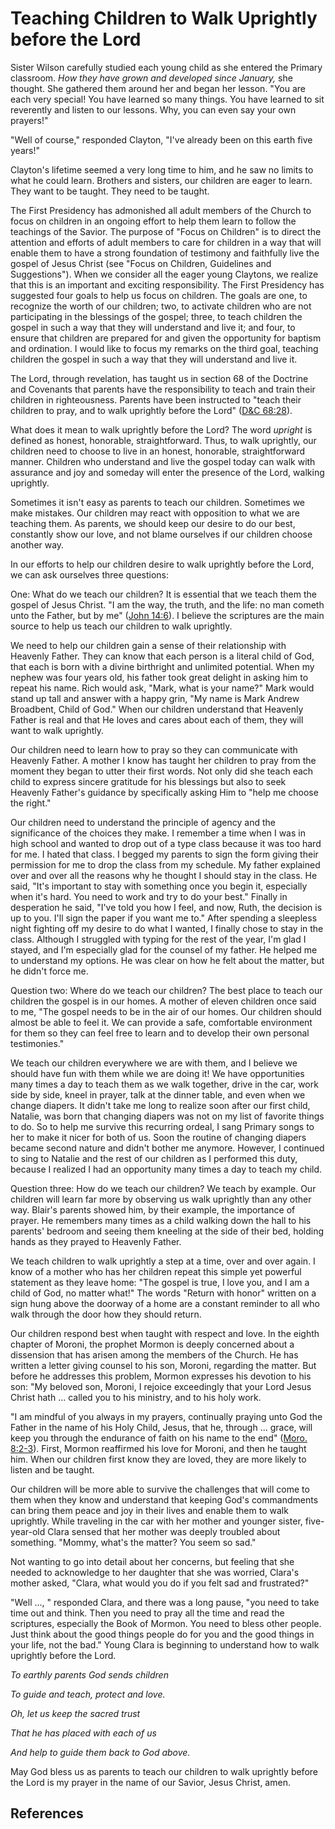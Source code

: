 # Teaching Children to Walk Uprightly before the Lord

Sister Wilson carefully studied each young child as she entered the Primary
classroom. _How they have grown and developed since January,_ she thought. She
gathered them around her and began her lesson. "You are each very special! You
have learned so many things. You have learned to sit reverently and listen to
our lessons. Why, you can even say your own prayers!"

"Well of course," responded Clayton, "I've already been on this earth five
years!"

Clayton's lifetime seemed a very long time to him, and he saw no limits to
what he could learn. Brothers and sisters, our children are eager to learn.
They want to be taught. They need to be taught.

The First Presidency has admonished all adult members of the Church to focus
on children in an ongoing effort to help them learn to follow the teachings of
the Savior. The purpose of "Focus on Children" is to direct the attention and
efforts of adult members to care for children in a way that will enable them
to have a strong foundation of testimony and faithfully live the gospel of
Jesus Christ (see "Focus on Children, Guidelines and Suggestions"). When we
consider all the eager young Claytons, we realize that this is an important
and exciting responsibility. The First Presidency has suggested four goals to
help us focus on children. The goals are one, to recognize the worth of our
children; two, to activate children who are not participating in the blessings
of the gospel; three, to teach children the gospel in such a way that they
will understand and live it; and four, to ensure that children are prepared
for and given the opportunity for baptism and ordination. I would like to
focus my remarks on the third goal, teaching children the gospel in such a way
that they will understand and live it.

The Lord, through revelation, has taught us in section 68 of the Doctrine and
Covenants that parents have the responsibility to teach and train their
children in righteousness. Parents have been instructed to "teach their
children to pray, and to walk uprightly before the Lord" ([D&amp;C
68:28](/scriptures/dc-testament/dc/68.28?lang=eng#27)).

What does it mean to walk uprightly before the Lord? The word _upright_ is
defined as honest, honorable, straightforward. Thus, to walk uprightly, our
children need to choose to live in an honest, honorable, straightforward
manner. Children who understand and live the gospel today can walk with
assurance and joy and someday will enter the presence of the Lord, walking
uprightly.

Sometimes it isn't easy as parents to teach our children. Sometimes we make
mistakes. Our children may react with opposition to what we are teaching them.
As parents, we should keep our desire to do our best, constantly show our
love, and not blame ourselves if our children choose another way.

In our efforts to help our children desire to walk uprightly before the Lord,
we can ask ourselves three questions:

One: What do we teach our children? It is essential that we teach them the
gospel of Jesus Christ. "I am the way, the truth, and the life: no man cometh
unto the Father, but by me" ([John
14:6](/scriptures/nt/john/14.6?lang=eng#5)). I believe the scriptures are the
main source to help us teach our children to walk uprightly.

We need to help our children gain a sense of their relationship with Heavenly
Father. They can know that each person is a literal child of God, that each is
born with a divine birthright and unlimited potential. When my nephew was four
years old, his father took great delight in asking him to repeat his name.
Rich would ask, "Mark, what is your name?" Mark would stand up tall and answer
with a happy grin, "My name is Mark Andrew Broadbent, Child of God." When our
children understand that Heavenly Father is real and that He loves and cares
about each of them, they will want to walk uprightly.

Our children need to learn how to pray so they can communicate with Heavenly
Father. A mother I know has taught her children to pray from the moment they
began to utter their first words. Not only did she teach each child to express
sincere gratitude for his blessings but also to seek Heavenly Father's
guidance by specifically asking Him to "help me choose the right."

Our children need to understand the principle of agency and the significance
of the choices they make. I remember a time when I was in high school and
wanted to drop out of a type class because it was too hard for me. I hated
that class. I begged my parents to sign the form giving their permission for
me to drop the class from my schedule. My father explained over and over all
the reasons why he thought I should stay in the class. He said, "It's
important to stay with something once you begin it, especially when it's hard.
You need to work and try to do your best." Finally in desperation he said,
"I've told you how I feel, and now, Ruth, the decision is up to you. I'll sign
the paper if you want me to." After spending a sleepless night fighting off my
desire to do what I wanted, I finally chose to stay in the class. Although I
struggled with typing for the rest of the year, I'm glad I stayed, and I'm
especially glad for the counsel of my father. He helped me to understand my
options. He was clear on how he felt about the matter, but he didn't force me.

Question two: Where do we teach our children? The best place to teach our
children the gospel is in our homes. A mother of eleven children once said to
me, "The gospel needs to be in the air of our homes. Our children should
almost be able to feel it. We can provide a safe, comfortable environment for
them so they can feel free to learn and to develop their own personal
testimonies."

We teach our children everywhere we are with them, and I believe we should
have fun with them while we are doing it! We have opportunities many times a
day to teach them as we walk together, drive in the car, work side by side,
kneel in prayer, talk at the dinner table, and even when we change diapers. It
didn't take me long to realize soon after our first child, Natalie, was born
that changing diapers was not on my list of favorite things to do. So to help
me survive this recurring ordeal, I sang Primary songs to her to make it nicer
for both of us. Soon the routine of changing diapers became second nature and
didn't bother me anymore. However, I continued to sing to Natalie and the rest
of our children as I performed this duty, because I realized I had an
opportunity many times a day to teach my child.

Question three: How do we teach our children? We teach by example. Our
children will learn far more by observing us walk uprightly than any other
way. Blair's parents showed him, by their example, the importance of prayer.
He remembers many times as a child walking down the hall to his parents'
bedroom and seeing them kneeling at the side of their bed, holding hands as
they prayed to Heavenly Father.

We teach children to walk uprightly a step at a time, over and over again. I
know of a mother who has her children repeat this simple yet powerful
statement as they leave home: "The gospel is true, I love you, and I am a
child of God, no matter what!" The words "Return with honor" written on a sign
hung above the doorway of a home are a constant reminder to all who walk
through the door how they should return.

Our children respond best when taught with respect and love. In the eighth
chapter of Moroni, the prophet Mormon is deeply concerned about a dissension
that has arisen among the members of the Church. He has written a letter
giving counsel to his son, Moroni, regarding the matter. But before he
addresses this problem, Mormon expresses his devotion to his son: "My beloved
son, Moroni, I rejoice exceedingly that your Lord Jesus Christ hath ... called
you to his ministry, and to his holy work.

"I am mindful of you always in my prayers, continually praying unto God the
Father in the name of his Holy Child, Jesus, that he, through ... grace, will
keep you through the endurance of faith on his name to the end" ([Moro.
8:2-3](/scriptures/bofm/moro/8.2-3?lang=eng#1)). First, Mormon reaffirmed his
love for Moroni, and then he taught him. When our children first know they are
loved, they are more likely to listen and be taught.

Our children will be more able to survive the challenges that will come to
them when they know and understand that keeping God's commandments can bring
them peace and joy in their lives and enable them to walk uprightly. While
traveling in the car with her mother and younger sister, five-year-old Clara
sensed that her mother was deeply troubled about something. "Mommy, what's the
matter? You seem so sad."

Not wanting to go into detail about her concerns, but feeling that she needed
to acknowledge to her daughter that she was worried, Clara's mother asked,
"Clara, what would you do if you felt sad and frustrated?"

"Well ..., " responded Clara, and there was a long pause, "you need to take time
out and think. Then you need to pray all the time and read the scriptures,
especially the Book of Mormon. You need to bless other people. Just think
about the good things people do for you and the good things in your life, not
the bad." Young Clara is beginning to understand how to walk uprightly before
the Lord.

_To earthly parents God sends children_

_To guide and teach, protect and love._

_Oh, let us keep the sacred trust_

_That he has placed with each of us_

_And help to guide them back to God above._

May God bless us as parents to teach our children to walk uprightly before the
Lord is my prayer in the name of our Savior, Jesus Christ, amen.

## References

